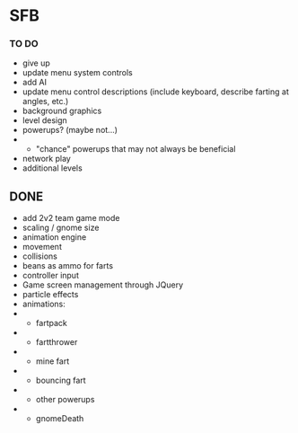 # SFB #

### TO DO ###
* give up
* update menu system controls
* add AI
* update menu control descriptions (include keyboard, describe farting at angles, etc.)
* background graphics
* level design
* powerups? (maybe not...)
* * "chance" powerups that may not always be beneficial
* network play
* additional levels


## DONE ##
* add 2v2 team game mode
* scaling / gnome size
* animation engine
* movement
* collisions
* beans as ammo for farts
* controller input
* Game screen management through JQuery
* particle effects
* animations:
* * fartpack
* * fartthrower
* * mine fart
* * bouncing fart
* * other powerups
* * gnomeDeath
